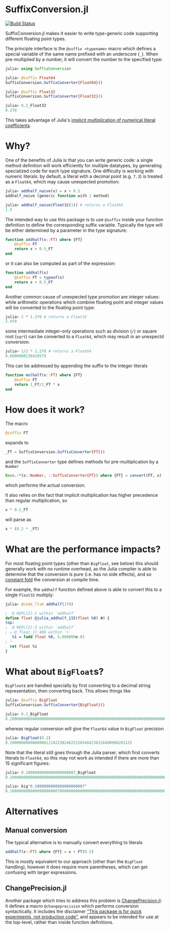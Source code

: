 # SuffixConversion.jl

[![Build Status](https://github.com/simonbyrne/SuffixConversion.jl/actions/workflows/CI.yml/badge.svg?branch=main)](https://github.com/simonbyrne/SuffixConversion.jl/actions/workflows/CI.yml?query=branch%3Amain)

SuffixConversion.jl makes it easier to write type-generic code supporting different floating point types.

The principle interface is the `@suffix <typename>` macro which defines a special variable of the same name prefixed with an underscore (`_`). When pre-multiplied by a number, it will convert the number to the specified type:

```julia
julia> using SuffixConversion

julia> @suffix Float64
SuffixConversion.SuffixConverter{Float64}()

julia> @suffix Float32
SuffixConversion.SuffixConverter{Float32}()

julia> 0.2_Float32
0.2f0
```
This takes advantage of Julia's [implicit multiplication of numerical literal coefficients](https://docs.julialang.org/en/v1/manual/integers-and-floating-point-numbers/#man-numeric-literal-coefficients).

# Why?

One of the benefits of Julia is that you can write generic code: a single method definition will work efficiently for multiple datatypes, by generating specialized code for each type signature. One difficulty is working with numeric literals: by default, a literal with a decimal point (e.g. `7.3`) is treated as a `Float64`, which may cause unexpected promotion:
```julia
julia> addhalf_naive(x) = x + 0.5
addhalf_naive (generic function with 1 method)

julia> addhalf_naive(Float32(1)) # returns a Float64
1.5
```

The intended way to use this package is to use `@suffix` inside your function definition to define the corresponding suffix variable. Typically the type will be either determined by a parameter in the type signature:
```julia
function addhalf(x::FT) where {FT}
    @suffix FT
    return x + 0.5_FT
end    
```
or it can also be computed as part of the expression:
```julia
function addhalf(x)
    @suffix FT = typeof(x)
    return x + 0.5_FT
end    
```

Another common cause of unexpected type promotion are integer values: while arithmetic operations which combine floating point and integer values will be converted to the floating point type:
```julia
julia> 2 * 1.2f0 # returns a Float32
2.4f0
```
some intermediate integer-only operations such as division (`/`) or square root (`sqrt`) can be converted to a `Float64`, which may result in an unexpectd conversion:
```julia
julia> 1/2 * 1.2f0 # returns a Float64
0.6000000238418579
```
This can be addressed by appending the suffix to the integer literals
```julia
function mulhalf(x::FT) where {FT}
    @suffix FT
    return 1_FT/2_FT * x
end
```

# How does it work?

The macro
```julia
@suffix FT
```
expands to
```julia
_FT = SuffixConversion.SuffixConverter{FT}()
```
and the `SuffixConverter` type defines methods for pre-multiplication by a `Number`
```julia
Base.:*(x::Number, ::SuffixConverter{FT}) where {FT} = convert(FT, x)
```
which performs the actual conversion.

It also relies on the fact that implicit multiplication has higher precedence than regular multiplication, so
```julia
x * 0.2_FT
```
will parse as
```julia
x * (0.2 * _FT)
```

# What are the performance impacts?

For most floating point types (other than `BigFloat`, see below) this should generally work with no runtime overhead, as the Julia compiler is able to determine that the conversion is pure (i.e. has no side effects), and so [constant fold](https://en.wikipedia.org/wiki/Constant_folding) the conversion at compile time. 

For example, the `addhalf` function defined above is able to convert this to a single `Float32` multiply:
```julia
julia> @code_llvm addhalf(1f0)
```
```llvm
;  @ REPL[2]:1 within `addhalf`
define float @julia_addhalf_115(float %0) #0 {
top:
;  @ REPL[2]:3 within `addhalf`
; ┌ @ float.jl:408 within `+`
   %1 = fadd float %0, 5.000000e-01
; └
  ret float %1
}
```

# What about `BigFloat`s?

`BigFloat`s are handled specially by first converting to a decimal string representation, then converting back. This allows things like
```julia
julia> @suffix BigFloat
SuffixConversion.SuffixConverter{BigFloat}()

julia> 0.2_BigFloat
0.2000000000000000000000000000000000000000000000000000000000000000000000000000004
```
whereas regular conversion will give the `Float64` value in `BigFloat` precision
```julia
julia> BigFloat(0.2)
0.200000000000000011102230246251565404236316680908203125
```

Note that the literal still goes through the Julia parser, which first converts literals to `Float64`, so this may not work as intended if there are more than 15 significant figures:
```julia
julia> 0.1000000000000000000007_BigFloat
0.1000000000000000000000000000000000000000000000000000000000000000000000000000002

julia> big"0.1000000000000000000007"
0.1000000000000000000007000000000000000000000000000000000000000000000000000000003
```


# Alternatives

## Manual conversion

The typical alternative is to manually convert everything to literals
```julia
addhalf(x::FT) where {FT} = x + FT(0.5)
```
This is mostly equivalent to our approach (other than the `BigFloat` handling), however it does require more parentheses, which can get confusing with larger expressions.

## ChangePrecision.jl

Another package which tries to address this problem is [ChangePrecision.jl](https://github.com/JuliaMath/ChangePrecision.jl): it defines a macro `@changeprecision` which performs conversion syntactically. It includes the disclaimer ["This package is for quick experiments, not production code"](https://github.com/JuliaMath/ChangePrecision.jl#this-package-is-for-quick-experiments-not-production-code), and appears to be intended for use at the top-level, rather than inside function definitions.
